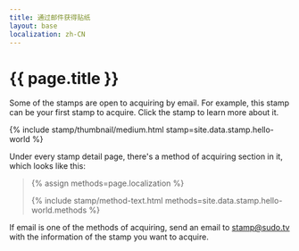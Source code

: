 ```yaml
---
title: 通过邮件获得贴纸
layout: base
localization: zh-CN
---
```


# {{ page.title }}

Some of the stamps are open to acquiring by email. For example, this stamp can be your first stamp to acquire. Click the stamp to learn more about it.

{% include stamp/thumbnail/medium.html
    stamp=site.data.stamp.hello-world
%}

Under every stamp detail page, there's a method of acquiring section in it, which looks like this:

<blockquote>
{% assign methods=page.localization %}

{% include stamp/method-text.html
    methods=site.data.stamp.hello-world.methods
%}
</blockquote>

If email is one of the methods of acquiring, send an email to [stamp@sudo.tv](mailto://stamp@sudo.tv) with the information of the stamp you want to acquire.
